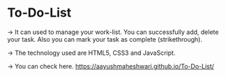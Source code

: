# To-Do-List
-> It can used to manage your work-list. You can successfully add, delete your task. Also you can mark your task as complete (strikethrough).

-> The technology used are HTML5, CSS3 and JavaScript.

-> You can check here. https://aayushmaheshwari.github.io/To-Do-List/
